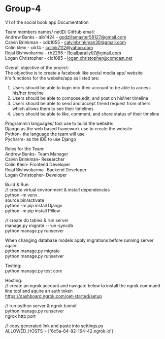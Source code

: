 # Group-4
V1 of the social book app Documentation

Team members names/ netID/ GitHub email: <br />
  Andrew Banks      - alb1424 - godzillamaster58127@gmail.com <br />
  Calvin Brinkman   - cdb1055 - calvinbrinkman30@gmail.com <br />
  Colin klein       - cik14   - colink7112@yahoo.com <br />
  Rojal Bishwokarma - rb2298  - Rojalbaraily07@gmail.com <br />
  Logan Christopher - clc1085 - logan.christopher@comcast.net <br />

Overall objective of the project: <br />
The objective is to create a facebook like social media app/ website <br />
it's functions for the website/app as listed are:
  1. Users should be able to login into their account to be able to access his/her timeline 
  2. Users should be able to compose,edit, and post on his\her timeline
  3. Users should be able to send and accept friend request from others which allows them to see their timelines
  4. Users should be able to like, comment, and share status of their timeline
  
Programmin languages/ tool use to bulid the website: <br />
Django as the web based framework use to create the website  <br />
Python- the language the team will use <br />
Pycharm- as the IDE to use Django <br />

Roles for the Team: <br />
Andrew Banks- Team Manager <br />
Calvin Brinkman- Researcher <br />
Colin Klein- Frontend Developer <br />
Rojal Bishwokarma- Backend Developer <br />
Logan Christopher- Developer <br />

Build & Run: <br />
// create virtual environment & install dependencies <br />
python -m venv . <br />
source bin/activate <br />
python -m pip install Django <br />
python -m pip install Pillow <br />

// create db tables & run server <br />
manage.py migrate --run-syncdb <br />
python manage.py runserver <br />

When changing database models apply migrations before running server again: <br />
python manage.py migrate <br />
python manage.py runserver <br />

Testing: <br />
python manage.py test core <br />

Hosting: <br />
// create an ngrok account and navigate below to install the ngrok command line tool and aquire an auth token <br />
https://dashboard.ngrok.com/get-started/setup <br />

// run python server & ngrok tunnel <br />
python manage.py runserver <br />
ngrok http port <br />

// copy generated link and paste into settings.py <br />
ALLOWED_HOSTS = ['6c5a-64-82-164-42.ngrok.io'] <br />